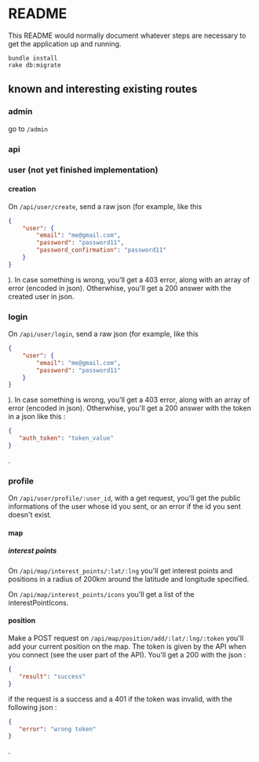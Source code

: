 # README

This README would normally document whatever steps are necessary to get the
application up and running.

    bundle install
    rake db:migrate

## known and interesting existing routes

### admin

go to `/admin`

### api
### user (not yet finished implementation)
#### creation 
On `/api/user/create`, send a raw json (for example, like this 
```json
{  
    "user": {
        "email": "me@gmail.com",
        "password": "password11",
        "password_confirmation": "password11"
    }
}
```
). In case something is wrong, you'll get a 403 error, along with an array of error (encoded
in json). Otherwhise, you'll get a 200 answer with the created user in json.

### login
On `/api/user/login`, send a raw json (for example, like this 
```json
{  
    "user": {
        "email": "me@gmail.com",
        "password": "password11"
    }
}
```
). In case something is wrong, you'll get a 403 error, along with an array of error (encoded
   in json). Otherwhise, you'll get a 200 answer with the token in a json like this : 
```json
{  
   "auth_token": "token_value"
}
```
.

### profile
On `/api/user/profile/:user_id`, with a get request, you'll get the public informations
 of the user whose id you sent, or an error if the id you sent doesn't exist. 
#### map
##### interest points 

On `/api/map/interest_points/:lat/:lng` you'll get interest points and positions in a radius of 200km 
around the latitude and longitude specified.

On `/api/map/interest_points/icons` you'll get a list of the interestPointIcons.

#### position
Make a POST request on `/api/map/position/add/:lat/:lng/:token` you'll add your current position
on the map. The token is given by the API when you connect (see the user part
of the API). You'll get a 200 with the json : 

```json
{  
   "result": "success"
}
```

if the request is a success and a 401 if the token was invalid, with the following json : 

```json
{  
   "error": "wrong token"
}
```
.
